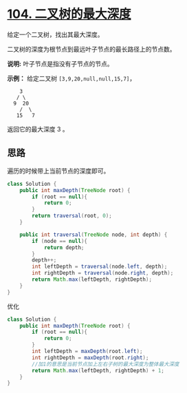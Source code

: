 # [104. 二叉树的最大深度](https://leetcode-cn.com/problems/maximum-depth-of-binary-tree/)

给定一个二叉树，找出其最大深度。

二叉树的深度为根节点到最远叶子节点的最长路径上的节点数。

**说明:** 叶子节点是指没有子节点的节点。

**示例：**
给定二叉树 `[3,9,20,null,null,15,7]`，

```
    3
   / \
  9  20
    /  \
   15   7
```

返回它的最大深度 3 。

## 思路

遍历的时候带上当前节点的深度即可。

```java
class Solution {
    public int maxDepth(TreeNode root) {
        if (root == null){
            return 0;
        }
        return traversal(root, 0);
    }

    public int traversal(TreeNode node, int depth) {
        if (node == null){
            return depth;
        }
        depth++;
        int leftDepth = traversal(node.left, depth);
        int rightDepth = traversal(node.right, depth);
        return Math.max(leftDepth, rightDepth);
    }
}
```

优化

```java
class Solution {
    public int maxDepth(TreeNode root) {
        if (root == null){
            return 0;
        }
        int leftDepth = maxDepth(root.left);
        int rightDepth = maxDepth(root.right);
        //加1的意思是当前节点加上左右子树的最大深度为整体最大深度
        return Math.max(leftDepth, rightDepth) + 1;
    }
}
```

